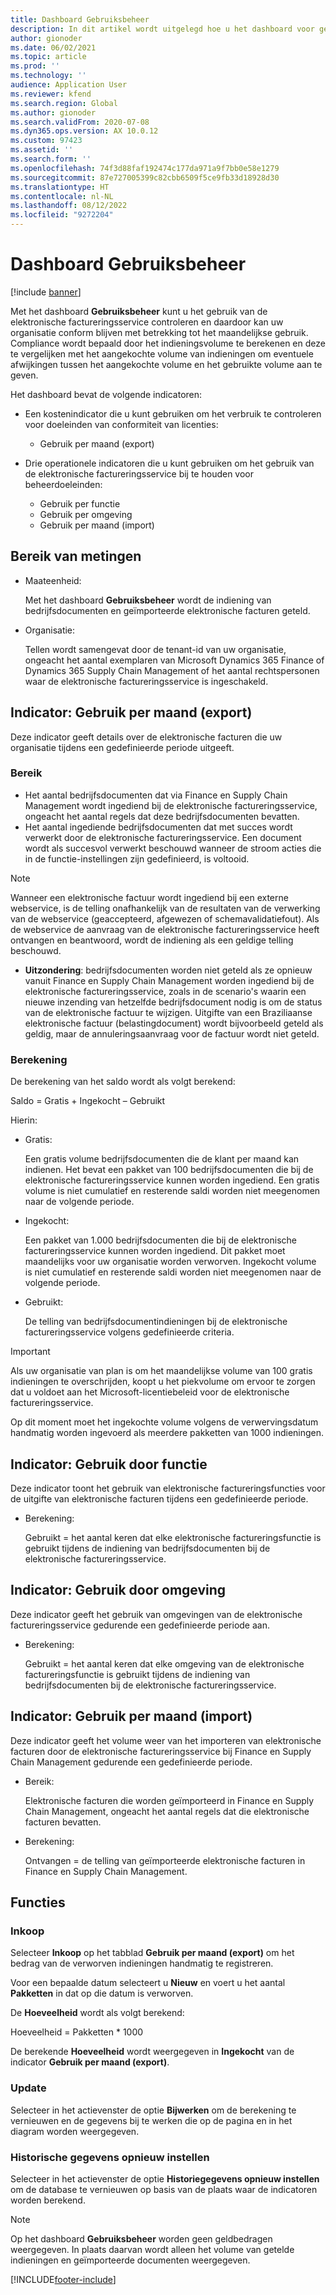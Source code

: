 ```yaml
---
title: Dashboard Gebruiksbeheer
description: In dit artikel wordt uitgelegd hoe u het dashboard voor gebruiksbeheer gebruikt om het gebruik van de elektronische factureringsservice te controleren en compatibel te blijven.
author: gionoder
ms.date: 06/02/2021
ms.topic: article
ms.prod: ''
ms.technology: ''
audience: Application User
ms.reviewer: kfend
ms.search.region: Global
ms.author: gionoder
ms.search.validFrom: 2020-07-08
ms.dyn365.ops.version: AX 10.0.12
ms.custom: 97423
ms.assetid: ''
ms.search.form: ''
ms.openlocfilehash: 74f3d88faf192474c177da971a9f7bb0e58e1279
ms.sourcegitcommit: 87e727005399c82cbb6509f5ce9fb33d18928d30
ms.translationtype: HT
ms.contentlocale: nl-NL
ms.lasthandoff: 08/12/2022
ms.locfileid: "9272204"
---
```

# <a name="usage-management-dashboard"></a>Dashboard Gebruiksbeheer

[!include [banner](../includes/banner.md)]

Met het dashboard **Gebruiksbeheer** kunt u het gebruik van de elektronische factureringsservice controleren en daardoor kan uw organisatie conform blijven met betrekking tot het maandelijkse gebruik. Compliance wordt bepaald door het indieningsvolume te berekenen en deze te vergelijken met het aangekochte volume van indieningen om eventuele afwijkingen tussen het aangekochte volume en het gebruikte volume aan te geven.

Het dashboard bevat de volgende indicatoren:

- Een kostenindicator die u kunt gebruiken om het verbruik te controleren voor doeleinden van conformiteit van licenties:

    - Gebruik per maand (export)

- Drie operationele indicatoren die u kunt gebruiken om het gebruik van de elektronische factureringsservice bij te houden voor beheerdoeleinden:

    - Gebruik per functie
    - Gebruik per omgeving
    - Gebruik per maand (import)

## <a name="measurement-scope"></a>Bereik van metingen

- Maateenheid: 

    Met het dashboard **Gebruiksbeheer** wordt de indiening van bedrijfsdocumenten en geïmporteerde elektronische facturen geteld.

- Organisatie: 

    Tellen wordt samengevat door de tenant-id van uw organisatie, ongeacht het aantal exemplaren van Microsoft Dynamics 365 Finance of Dynamics 365 Supply Chain Management of het aantal rechtspersonen waar de elektronische factureringsservice is ingeschakeld.


## <a name="indicator-usage-per-month-export"></a>Indicator: Gebruik per maand (export)

Deze indicator geeft details over de elektronische facturen die uw organisatie tijdens een gedefinieerde periode uitgeeft.

### <a name="scope"></a>Bereik
- Het aantal bedrijfsdocumenten dat via Finance en Supply Chain Management wordt ingediend bij de elektronische factureringsservice, ongeacht het aantal regels dat deze bedrijfsdocumenten bevatten.
- Het aantal ingediende bedrijfsdocumenten dat met succes wordt verwerkt door de elektronische factureringsservice. Een document wordt als succesvol verwerkt beschouwd wanneer de stroom acties die in de functie-instellingen zijn gedefinieerd, is voltooid.

> [!NOTE]
> Wanneer een elektronische factuur wordt ingediend bij een externe webservice, is de telling onafhankelijk van de resultaten van de verwerking van de webservice (geaccepteerd, afgewezen of schemavalidatiefout). Als de webservice de aanvraag van de elektronische factureringsservice heeft ontvangen en beantwoord, wordt de indiening als een geldige telling beschouwd.

- **Uitzondering**: bedrijfsdocumenten worden niet geteld als ze opnieuw vanuit Finance en Supply Chain Management worden ingediend bij de elektronische factureringsservice, zoals in de scenario's waarin een nieuwe inzending van hetzelfde bedrijfsdocument nodig is om de status van de elektronische factuur te wijzigen. Uitgifte van een Braziliaanse elektronische factuur (belastingdocument) wordt bijvoorbeeld geteld als geldig, maar de annuleringsaanvraag voor de factuur wordt niet geteld.


### <a name="calculation"></a>Berekening

De berekening van het saldo wordt als volgt berekend:

Saldo = Gratis + Ingekocht – Gebruikt

Hierin:

- Gratis:
  
    Een gratis volume bedrijfsdocumenten die de klant per maand kan indienen. Het bevat een pakket van 100 bedrijfsdocumenten die bij de elektronische factureringsservice kunnen worden ingediend. Een gratis volume is niet cumulatief en resterende saldi worden niet meegenomen naar de volgende periode.
  
- Ingekocht:
  
    Een pakket van 1.000 bedrijfsdocumenten die bij de elektronische factureringsservice kunnen worden ingediend. Dit pakket moet maandelijks voor uw organisatie worden verworven. Ingekocht volume is niet cumulatief en resterende saldi worden niet meegenomen naar de volgende periode.
  
- Gebruikt: 

    De telling van bedrijfsdocumentindieningen bij de elektronische factureringsservice volgens gedefinieerde criteria.
   
> [!IMPORTANT]
> Als uw organisatie van plan is om het maandelijkse volume van 100 gratis indieningen te overschrijden, koopt u het piekvolume om ervoor te zorgen dat u voldoet aan het Microsoft-licentiebeleid voor de elektronische factureringsservice.
>
> Op dit moment moet het ingekochte volume volgens de verwervingsdatum handmatig worden ingevoerd als meerdere pakketten van 1000 indieningen.

## <a name="indicator-usage-by-feature"></a>Indicator: Gebruik door functie

Deze indicator toont het gebruik van elektronische factureringsfuncties voor de uitgifte van elektronische facturen tijdens een gedefinieerde periode.

- Berekening:
  
    Gebruikt = het aantal keren dat elke elektronische factureringsfunctie is gebruikt tijdens de indiening van bedrijfsdocumenten bij de elektronische factureringsservice.

## <a name="indicator-usage-by-environment"></a>Indicator: Gebruik door omgeving

Deze indicator geeft het gebruik van omgevingen van de elektronische factureringsservice gedurende een gedefinieerde periode aan.

- Berekening:
    
    Gebruikt = het aantal keren dat elke omgeving van de elektronische factureringsfunctie is gebruikt tijdens de indiening van bedrijfsdocumenten bij de elektronische factureringsservice.

## <a name="indicator-usage-per-month-import"></a>Indicator: Gebruik per maand (import)

Deze indicator geeft het volume weer van het importeren van elektronische facturen door de elektronische factureringsservice bij Finance en Supply Chain Management gedurende een gedefinieerde periode.

- Bereik:

    Elektronische facturen die worden geïmporteerd in Finance en Supply Chain Management, ongeacht het aantal regels dat die elektronische facturen bevatten.

- Berekening:

    Ontvangen = de telling van geïmporteerde elektronische facturen in Finance en Supply Chain Management.

## <a name="functions"></a>Functies
### <a name="purchase"></a>Inkoop

Selecteer **Inkoop** op het tabblad **Gebruik per maand (export)** om het bedrag van de verworven indieningen handmatig te registreren.

Voor een bepaalde datum selecteert u **Nieuw** en voert u het aantal **Pakketten** in dat op die datum is verworven.

De **Hoeveelheid** wordt als volgt berekend:

Hoeveelheid = Pakketten * 1000

De berekende **Hoeveelheid** wordt weergegeven in **Ingekocht** van de indicator **Gebruik per maand (export)**.

### <a name="update"></a>Update

Selecteer in het actievenster de optie **Bijwerken** om de berekening te vernieuwen en de gegevens bij te werken die op de pagina en in het diagram worden weergegeven.

### <a name="reset-history-data"></a>Historische gegevens opnieuw instellen

Selecteer in het actievenster de optie **Historiegegevens opnieuw instellen** om de database te vernieuwen op basis van de plaats waar de indicatoren worden berekend.




> [!NOTE]
> Op het dashboard **Gebruiksbeheer** worden geen geldbedragen weergegeven. In plaats daarvan wordt alleen het volume van getelde indieningen en geïmporteerde documenten weergegeven.

[!INCLUDE[footer-include](../../includes/footer-banner.md)]
